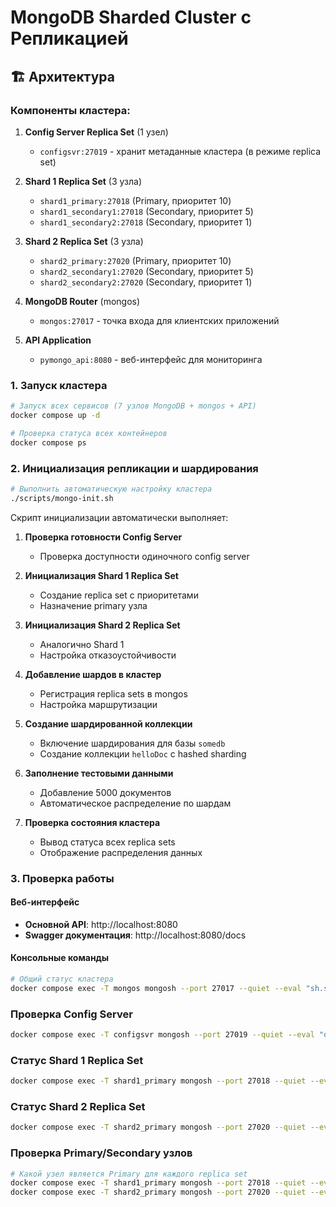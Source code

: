 # MongoDB Sharded Cluster с Репликацией

## 🏗 Архитектура

### Компоненты кластера:

1. **Config Server Replica Set** (1 узел)
   - `configsvr:27019` - хранит метаданные кластера (в режиме replica set)

2. **Shard 1 Replica Set** (3 узла)
   - `shard1_primary:27018` (Primary, приоритет 10)
   - `shard1_secondary1:27018` (Secondary, приоритет 5)
   - `shard1_secondary2:27018` (Secondary, приоритет 1)

3. **Shard 2 Replica Set** (3 узла) 
   - `shard2_primary:27020` (Primary, приоритет 10)
   - `shard2_secondary1:27020` (Secondary, приоритет 5)
   - `shard2_secondary2:27020` (Secondary, приоритет 1)

4. **MongoDB Router** (mongos)
   - `mongos:27017` - точка входа для клиентских приложений

5. **API Application**
   - `pymongo_api:8080` - веб-интерфейс для мониторинга


### 1. Запуск кластера

```bash
# Запуск всех сервисов (7 узлов MongoDB + mongos + API)
docker compose up -d

# Проверка статуса всех контейнеров
docker compose ps
```

### 2. Инициализация репликации и шардирования

```bash
# Выполнить автоматическую настройку кластера
./scripts/mongo-init.sh
```

Скрипт инициализации автоматически выполняет:

1. **Проверка готовности Config Server**
   - Проверка доступности одиночного config server

2. **Инициализация Shard 1 Replica Set** 
   - Создание replica set с приоритетами
   - Назначение primary узла

3. **Инициализация Shard 2 Replica Set**
   - Аналогично Shard 1
   - Настройка отказоустойчивости

4. **Добавление шардов в кластер**
   - Регистрация replica sets в mongos
   - Настройка маршрутизации

5. **Создание шардированной коллекции**
   - Включение шардирования для базы `somedb`
   - Создание коллекции `helloDoc` с hashed sharding

6. **Заполнение тестовыми данными**
   - Добавление 5000 документов
   - Автоматическое распределение по шардам

7. **Проверка состояния кластера**
   - Вывод статуса всех replica sets
   - Отображение распределения данных

### 3. Проверка работы

#### Веб-интерфейс
- **Основной API**: http://localhost:8080
- **Swagger документация**: http://localhost:8080/docs

#### Консольные команды
```bash
# Общий статус кластера
docker compose exec -T mongos mongosh --port 27017 --quiet --eval "sh.status()"
````

### Проверка Config Server
```bash
docker compose exec -T configsvr mongosh --port 27019 --quiet --eval "db.adminCommand('ping')"
```

### Статус Shard 1 Replica Set  
```bash
docker compose exec -T shard1_primary mongosh --port 27018 --quiet --eval "rs.status()"
```

### Статус Shard 2 Replica Set
```bash
docker compose exec -T shard2_primary mongosh --port 27020 --quiet --eval "rs.status()"
```

### Проверка Primary/Secondary узлов
```bash
# Какой узел является Primary для каждого replica set
docker compose exec -T shard1_primary mongosh --port 27018 --quiet --eval "db.hello().isWritablePrimary"  
docker compose exec -T shard2_primary mongosh --port 27020 --quiet --eval "db.hello().isWritablePrimary"
```
